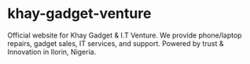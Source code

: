 # khay-gadget-venture
Official website for Khay Gadget &amp; I.T Venture. We provide phone/laptop repairs, gadget sales, IT services, and support. Powered by trust &amp; Innovation in Ilorin, Nigeria.
